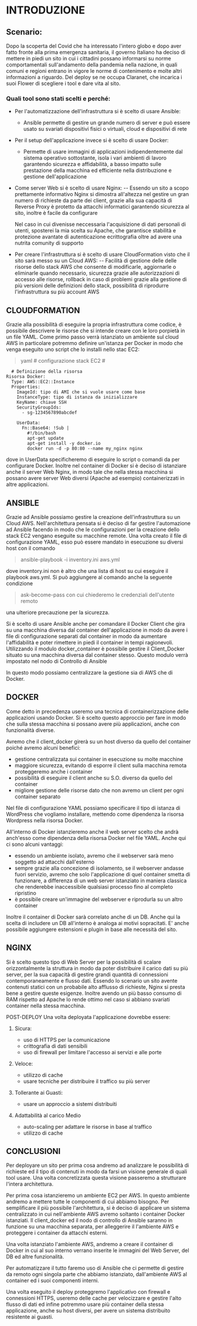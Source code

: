 # INTRODUZIONE

## Scenario:
   Dopo la scoperta del Covid che ha interessato l'intero globo e dopo aver fatto fronte alla prima emergenza sanitaria, 
   il governo Italiano ha deciso di mettere in piedi un sito in cui i cittadini possano informarsi su norme comportamentali
   sull'andamento della pandemia nella nazione, in quali comuni e regioni entrano in vigore le norme di contenimento e molte
   altri informazioni a riguardo.
   Del deploy se ne occupa Claranet, che incarica i suoi Flower di scegliere i tool e dare vita al sito.

### Quali tool sono stati scelti e perché:
- Per l'automatizzazione dell'infrastruttura si è scelto di usare Ansible:
  - Ansible permette di gestire un grande numero di server e può essere usato su svariati dispositivi fisici o virtuali,
    cloud e dispositivi di rete

- Per il setup dell'applicazione invece si è scelto di usare Docker:
  - Permette di usare immagini di applicazioni indipendentemente dal sistema operativo sottostante, isola i vari ambienti
    di lavoro garantendo sicurezza e affidabilità, a basso impatto sulle prestazione della macchina ed efficiente nella
    distribuzione e gestione dell'applicazione

- Come server Web si è scelto di usare Nginx:
  -- Essendo un sito a scopo prettamente informativo Nginx si dimostra all'altezza nel gestire un gran numero di richieste 
    da parte dei client, grazie alla sua capacità di Reverse Proxy è protetto da attacchi informatici garantendo sicurezza
    al sito, inoltre è facile da configurare

    Nel caso in cui divenisse neccessaria l'acquisizione di dati personali di utenti, sposterei la mia scelta su Apache,
    che garantisce stabilità e protezione avantate di autenticazione ecrittografia oltre ad avere una nutrita comunity di
    supporto

- Per creare l'infrastruttura si è scelto di usare CloudFormation visto che il sito sarà messo su un Cloud AWS:
  -- Facilità di gestione delle delle risorse dello stack AWS che consente di modificarle, aggiornarle o eliminarle
    quando necessario, sicurezza grazie alle autorizzazioni di accesso alle risorse, rollback in caso di problemi grazie
    alla gestione di più versioni delle definizioni dello stack, possibilità di riprodurre l'infrastruttura su più
    account AWS

## CLOUDFORMATION
Grazie alla possibilità di eseguire la propria infrastruttura come codice, è possibile descrivere le risorse che si intende
creare con le loro porpietà in un file YAML.
Come primo passo verrà istanziato un ambiente sul cloud AWS in particolare potremmo definire un'istanza per Docker in 
modo che venga eseguito uno script che lo installi nello stac EC2:
  > yaml
    #
      configurazione stack EC2
    #

      # Definizione della risorsa
    Risorsa Docker:
      Type: AWS::EC2::Instance
      Properties:
        ImageId: tipo di AMI che si vuole usare come base
        InstanceType: tipo di istanza da inizializzare
        KeyName: chiave SSH
        SecurityGroupIds:
          - sg-1234567890abcdef

        UserData:
          Fn::Base64: !Sub |
            #!/bin/bash
            apt-get update
            apt-get install -y docker.io
            docker run -d -p 80:80 --name my_nginx nginx

dove in UserData specificheremo di eseguire lo script o comandi da per configurare Docker.
Inoltre nel container di Docker si è deciso di istanziare anche il server Web Nginx, in modo tale che nella stessa macchina
si possano avere server Web diversi (Apache ad esempio) containerizzati in altre applicazioni.

## ANSIBLE
Grazie ad Ansible possiamo gestire la creazione dell'infrastruttura su un Cloud AWS.
Nell'architettura pensata si è deciso di far gestire l'automazione ad Ansible facendo in modo che le configurazioni
per la creazione dello stack EC2 vengano eseguite su macchine remote.
Una volta creato il file di configurazione YAML, esso può essere mandato in esecuzione su diversi host con il comando

  > ansible-playbook -i inventory.ini aws.yml

dove  inventory.ini non è altro che una lista di host su cui eseguire il playbook aws.yml.
Si può aggiungere al comando anche la seguente condizione

  > ask-become-pass con cui chiederemo le credenziali dell'utente remoto

una ulteriore precauzione per la sicurezza.

Si è scelto di usare Ansible anche per comandare il Docker Client che gira su una macchina diversa dal container 
dell'applicazione in modo da avere i file di configurazione separati dal container in modo da aumentare l'affidabilità
e poter rimettere in piedi il container in tempi ragionevoli.
Utilizzando il modulo docker_container è possibile gestire il Client_Docker situato su una macchina diversa dal container
stesso. Questo modulo verrà impostato nel nodo di Controllo di Ansible

In questo modo possiamo centralizzare la gestione sia di AWS che di Docker.

## DOCKER
Come detto in precedenza useremo una tecnica di containerizzazione delle applicazioni usando Docker.
Si è scelto questo approccio per fare in modo che sulla stessa macchina si possano avere più applicazioni, anche con
funzionalità diverse.

Avremo che il client_docker girerà su un host diverso da quello del container poiché avremo alcuni benefici:
  - gestione centralizzata sui container in esecuzione su molte macchine
  - maggiore sicurezza, evitando di esporre il client sulla macchina remota proteggeremo anche i container
  - possibilità di eseguire il client anche su S.O. diverso da quello del container
  - migliore gestione delle risorse dato che non avremo un client per ogni container separato

Nel file di configurazione YAML possiamo specificare il tipo di istanza di WordPress che vogliamo installare, mettendo
come dipendenza la risorsa Wordpress nella risorsa Docker.

All'interno di Docker istanzieremo anche il web server scelto che andrà anch'esso come dipendenza della risorsa Docker nel
file YAML. Anche qui ci sono alcuni vantaggi:
  - essendo un ambiente isolato, avremo che il webserver sarà meno soggetto ad attacchi dall'esterno
  - sempre grazie alla concezione di isolamento, se il webserver andasse fuori servizio, avremo che solo l'applicazione
    di quel container smetta di funzionare, a differenza di un web server istanziato in maniera classica che renderebbe
    inaccessibile qualsiasi processo fino al completo ripristino
  - è possibile creare un'immagine del webserver e riprodurla su un altro container

Inoltre il container di Docker sarà correlato anche di un DB. Anche qui la scelta di includere un DB all'interno è analoga
ai motivi sopracitati. E' anche possibile aggiungere estensioni e plugin in base alle necessità del sito.

## NGINX
Si è scelto questo tipo di Web Server per la possibilità di scalare orizzontalmente la struttura in modo da poter distribuire
il carico dati su più server, per la sua capacità di gestire grandi quantità di connessioni contemporaneamente e flusso dati.
Essendo lo scenario un sito avente contenuti statici con un probabile alto afflusso di richieste, Nginx si presta bene a
gestire queste esigenze. Inoltre avendo un più basso consumo di RAM rispetto ad Apache lo rende ottimo nel caso si abbiano
svariati container nella stessa macchina.

POST-DEPLOY
Una volta deployata l'applicazione dovrebbe essere:
1. Sicura:
    - uso di HTTPS per la comunicazione 
    - crittografia di dati sensibili
    - uso di firewall per limitare l'accesso ai servizi e alle porte

2. Veloce:
    - utilizzo di cache
    - usare tecniche per distribuire il traffico su più server

3. Tollerante ai Guasti:
    - usare un approccio a sistemi distribuiti

4. Adattabilità al carico Medio
    - auto-scaling per adattare le risorse in base al traffico
    - utilizzo di cache

## CONCLUSIONI
Per deployare un sito per prima cosa andremo ad analizzare le possibilità di richieste ed il tipo di contenuti in modo da
farsi un visione generale di quali tool usare. Una volta concretizzata questa visione passeremo a strutturare
l'intera architettura.

Per prima cosa istanzieremo un ambiente EC2 per AWS. In questo ambiente andremo a mettere tutte le componenti di cui
abbiamo bisogno. Per semplificare il più possibile l'architettura, si è deciso di applicare un sistema centralizzato in cui
nell'ambiente AWS avremo soltanto i container Docker istanziati. Il client_docker ed il nodo di controllo di Ansible
saranno in funzione su una macchina separata, per alleggerire il l'ambiente AWS e proteggere i container da attacchi esterni.

Una volta istanziato l'ambiente AWS, andremo a creare il container di Docker in cui al suo interno verrano inserite le immagini
del Web Server, del DB ed altre funzionalità.

Per automatizzare il tutto faremo uso di Ansible che ci permette di gestire da remoto ogni singola parte che abbiamo istanziato,
dall'ambiente AWS al container ed i suoi componenti interni.

Una volta eseguito il deploy proteggremo l'applicativo con firewall e connessioni HTTPS, useremo delle cache per velocizzare
e gestire l'alto flusso di dati ed infine potremmo usare più container della stessa applicazione, anche su host diversi, per
avere un sistema distribuito resistente ai guasti.